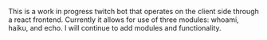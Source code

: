 This is a work in progress twitch bot that operates on the client side through a react frontend. Currently it allows for use of three modules: whoami, haiku, and echo. I will continue to add modules and functionality. 
